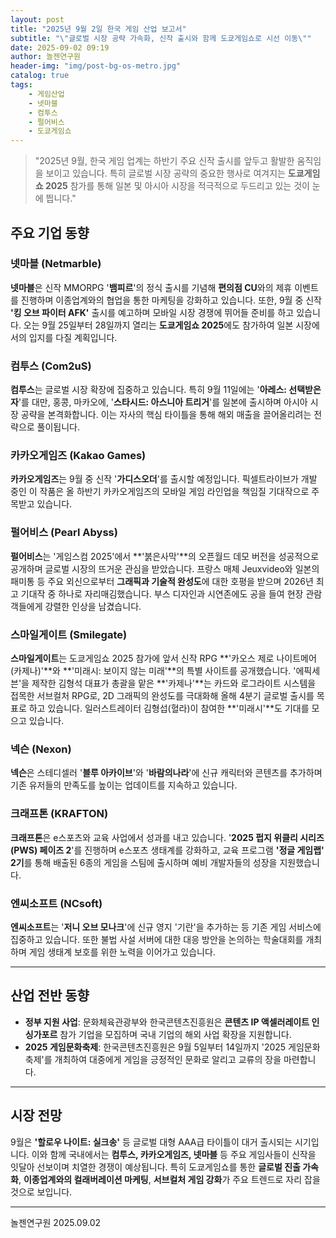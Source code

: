 ```yaml
---
layout: post
title: "2025년 9월 2일 한국 게임 산업 보고서"
subtitle: "\"글로벌 시장 공략 가속화, 신작 출시와 함께 도쿄게임쇼로 시선 이동\""
date: 2025-09-02 09:19
author: 놀젠연구원
header-img: "img/post-bg-os-metro.jpg"
catalog: true
tags:
    - 게임산업
    - 넷마블
    - 컴투스
    - 펄어비스
    - 도쿄게임쇼
---
```


> "2025년 9월, 한국 게임 업계는 하반기 주요 신작 출시를 앞두고 활발한 움직임을 보이고 있습니다. 특히 글로벌 시장 공략의 중요한 행사로 여겨지는 **도쿄게임쇼 2025** 참가를 통해 일본 및 아시아 시장을 적극적으로 두드리고 있는 것이 눈에 띕니다."

## 주요 기업 동향

### 넷마블 (Netmarble)

**넷마블**은 신작 MMORPG '**뱀피르**'의 정식 출시를 기념해 **편의점 CU**와의 제휴 이벤트를 진행하며 이종업계와의 협업을 통한 마케팅을 강화하고 있습니다. 또한, 9월 중 신작 **'킹 오브 파이터 AFK'** 출시를 예고하며 모바일 시장 경쟁에 뛰어들 준비를 하고 있습니다. 오는 9월 25일부터 28일까지 열리는 **도쿄게임쇼 2025**에도 참가하여 일본 시장에서의 입지를 다질 계획입니다.

### 컴투스 (Com2uS)

**컴투스**는 글로벌 시장 확장에 집중하고 있습니다. 특히 9월 11일에는 '**아레스: 선택받은 자**'를 대만, 홍콩, 마카오에, '**스타시드: 아스니아 트리거**'를 일본에 출시하며 아시아 시장 공략을 본격화합니다. 이는 자사의 핵심 타이틀을 통해 해외 매출을 끌어올리려는 전략으로 풀이됩니다.

### 카카오게임즈 (Kakao Games)

**카카오게임즈**는 9월 중 신작 '**가디스오더**'를 출시할 예정입니다. 픽셀트라이브가 개발 중인 이 작품은 올 하반기 카카오게임즈의 모바일 게임 라인업을 책임질 기대작으로 주목받고 있습니다.

### 펄어비스 (Pearl Abyss)

**펄어비스**는 '게임스컴 2025'에서 **'붉은사막'**의 오픈월드 데모 버전을 성공적으로 공개하며 글로벌 시장의 뜨거운 관심을 받았습니다. 프랑스 매체 Jeuxvideo와 일본의 패미통 등 주요 외신으로부터 **그래픽과 기술적 완성도**에 대한 호평을 받으며 2026년 최고 기대작 중 하나로 자리매김했습니다. 부스 디자인과 시연존에도 공을 들여 현장 관람객들에게 강렬한 인상을 남겼습니다.

### 스마일게이트 (Smilegate)

**스마일게이트**는 도쿄게임쇼 2025 참가에 앞서 신작 RPG **'카오스 제로 나이트메어(카제나)'**와 **'미래시: 보이지 않는 미래'**의 특별 사이트를 공개했습니다. '에픽세븐'을 제작한 김형석 대표가 총괄을 맡은 **'카제나'**는 카드와 로그라이트 시스템을 접목한 서브컬처 RPG로, 2D 그래픽의 완성도를 극대화해 올해 4분기 글로벌 출시를 목표로 하고 있습니다. 일러스트레이터 김형섭(혈라)이 참여한 **'미래시'**도 기대를 모으고 있습니다.

### 넥슨 (Nexon)

**넥슨**은 스테디셀러 '**블루 아카이브**'와 '**바람의나라**'에 신규 캐릭터와 콘텐츠를 추가하며 기존 유저들의 만족도를 높이는 업데이트를 지속하고 있습니다.

### 크래프톤 (KRAFTON)

**크래프톤**은 e스포츠와 교육 사업에서 성과를 내고 있습니다. '**2025 펍지 위클리 시리즈(PWS) 페이즈 2**'를 진행하며 e스포츠 생태계를 강화하고, 교육 프로그램 **'정글 게임랩' 2기**를 통해 배출된 6종의 게임을 스팀에 출시하며 예비 개발자들의 성장을 지원했습니다.

### 엔씨소프트 (NCsoft)

**엔씨소프트**는 '**저니 오브 모나크**'에 신규 영지 '기란'을 추가하는 등 기존 게임 서비스에 집중하고 있습니다. 또한 불법 사설 서버에 대한 대응 방안을 논의하는 학술대회를 개최하며 게임 생태계 보호를 위한 노력을 이어가고 있습니다.

---

## 산업 전반 동향

* **정부 지원 사업**: 문화체육관광부와 한국콘텐츠진흥원은 **콘텐츠 IP 액셀러레이트 인 싱가포르** 참가 기업을 모집하며 국내 기업의 해외 사업 확장을 지원합니다.
* **2025 게임문화축제**: 한국콘텐츠진흥원은 9월 5일부터 14일까지 '2025 게임문화축제'를 개최하여 대중에게 게임을 긍정적인 문화로 알리고 교류의 장을 마련합니다.

---

## 시장 전망

9월은 **'할로우 나이트: 실크송'** 등 글로벌 대형 AAA급 타이틀이 대거 출시되는 시기입니다. 이와 함께 국내에서는 **컴투스, 카카오게임즈, 넷마블** 등 주요 게임사들이 신작을 잇달아 선보이며 치열한 경쟁이 예상됩니다. 특히 도쿄게임쇼를 통한 **글로벌 진출 가속화**, **이종업계와의 컬래버레이션 마케팅**, **서브컬처 게임 강화**가 주요 트렌드로 자리 잡을 것으로 보입니다.

---
놀젠연구원 2025.09.02